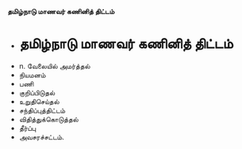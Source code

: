 **தமிழ்நாடு மாணவர் கணினித் திட்டம்**
- # தமிழ்நாடு மாணவர் கணினித் திட்டம்
- n. வேலையில் அமர்த்தல்
- நியமனம்
- பணி
- குறிப்பிடுதல்
- உறுதிசெய்தல்
- சந்திப்புத்திட்டம்
- விதித்துக்கொடுத்தல்
- தீர்ப்பு
- அவசரச்சட்டம்.

